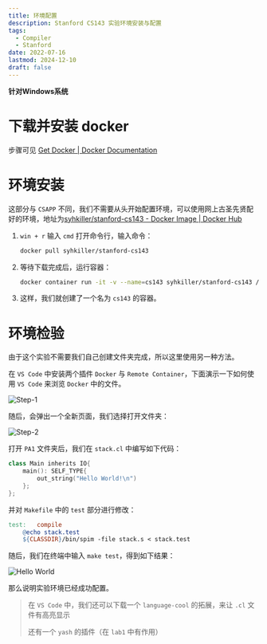 ```yaml
---
title: 环境配置
description: Stanford CS143 实验环境安装与配置
tags:
  - Compiler
  - Stanford
date: 2022-07-16
lastmod: 2024-12-10
draft: false
---
```



**针对Windows系统**

# 下载并安装 docker

步骤可见 [Get Docker | Docker Documentation](https://docs.docker.com/get-docker/)

# 环境安装

这部分与 `CSAPP` 不同，我们不需要从头开始配置环境，可以使用网上古圣先贤配好的环境，地址为[syhkiller/stanford-cs143 - Docker Image | Docker Hub](https://hub.docker.com/r/syhkiller/stanford-cs143/#!)

1. `win + r` 输入 `cmd` 打开命令行，输入命令：

   ```bash
   docker pull syhkiller/stanford-cs143
   ```

2. 等待下载完成后，运行容器：

   ```bash
   docker container run -it -v --name=cs143 syhkiller/stanford-cs143 /bin/bash
   ```

3. 这样，我们就创建了一个名为 `cs143` 的容器。

# 环境检验

由于这个实验不需要我们自己创建文件夹完成，所以这里使用另一种方法。

在 `VS Code` 中安装两个插件 `Docker` 与 `Remote Container`，下面演示一下如何使用 `VS Code` 来浏览 `Docker` 中的文件。

![Step-1](https://s2.loli.net/2022/07/16/xcFzluGIyW5EhDY.png)

随后，会弹出一个全新页面，我们选择打开文件夹：

![Step-2](https://s2.loli.net/2022/07/16/16BtNyJF7kUL5ne.png)

打开 `PA1` 文件夹后，我们在 `stack.cl` 中编写如下代码：

```cpp
class Main inherits IO{
    main(): SELF_TYPE{
        out_string("Hello World!\n")
    };
};

```

并对 `Makefile` 中的 `test` 部分进行修改：

```makefile
test:	compile
	@echo stack.test
	${CLASSDIR}/bin/spim -file stack.s < stack.test
```

随后，我们在终端中输入 `make test`，得到如下结果：

![Hello World](https://s2.loli.net/2022/07/16/gNYDy2HOiUf4JEu.png)

那么说明实验环境已经成功配置。

>在 `VS Code` 中，我们还可以下载一个 `language-cool` 的拓展，来让 `.cl` 文件有高亮显示
>
>还有一个 `yash` 的插件（在 `lab1` 中有作用）



